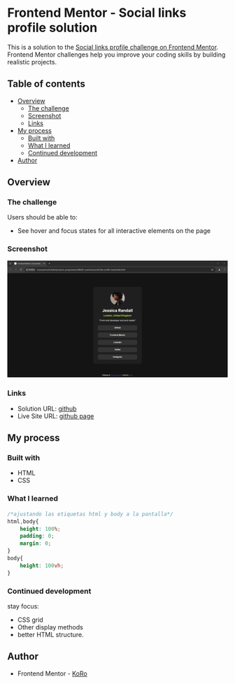 # Frontend Mentor - Social links profile solution

This is a solution to the [Social links profile challenge on Frontend Mentor](https://www.frontendmentor.io/challenges/social-links-profile-UG32l9m6dQ). Frontend Mentor challenges help you improve your coding skills by building realistic projects. 

## Table of contents

- [Overview](#overview)
  - [The challenge](#the-challenge)
  - [Screenshot](#screenshot)
  - [Links](#links)
- [My process](#my-process)
  - [Built with](#built-with)
  - [What I learned](#what-i-learned)
  - [Continued development](#continued-development)
- [Author](#author)

## Overview

### The challenge

Users should be able to:

- See hover and focus states for all interactive elements on the page

### Screenshot

![](./screenshot.jpg)

### Links

- Solution URL: [github](https://github.com/bmooiTruth94149/social-links-profile-main)
- Live Site URL: [github page](https://bmooitruth94149.github.io/social-links-profile-main/)

## My process

### Built with

- HTML
- CSS 

### What I learned

```css
/*ajustando las etiquetas html y body a la pantalla*/
html,body{ 
    height: 100%;
    padding: 0;
    margin: 0;
}
body{
    height: 100vh;
}
```

### Continued development

stay focus:
- CSS grid
- Other display methods
- better HTML structure.


## Author

- Frontend Mentor - [KoRo](https://www.frontendmentor.io/profile/bmooiTruth94149)